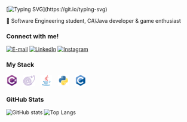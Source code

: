 [![Typing SVG](https://readme-typing-svg.demolab.com?font=Anton&size=25&duration=2000&pause=1000&width=435&lines=Ol%C3%A1%2C+me+chamo+Caio+Castro!;Sou+desenvolvedor+C%23+e+Java!)](https://git.io/typing-svg)

<p align="left">📌 Software Engineering student, C#/Java developer & game enthusiast</p>

<h3 align="left">Connect with me!</h3>

[![E-mail](https://img.shields.io/badge/-Email-000?style=for-the-badge&logo=microsoft-outlook&logoColor=FF0000&color:FFF)](mailto:caiocastromiranda@gmail.com)
[![LinkedIn](https://img.shields.io/badge/-LinkedIn-000?style=for-the-badge&logo=linkedin&logoColor=FF0000&color:FFF)](https://www.linkedin.com/in/caiocastromir/)
[![Instagram](https://img.shields.io/badge/-Instagram-000?style=for-the-badge&logo=instagram&logoColor=FF0000&color:FFF)](https://www.instagram.com/caiocastromiranda/)

<h3 align="left">My Stack</h3>

<div align="left">
  <img src="https://github.com/devicons/devicon/blob/master/icons/csharp/csharp-original.svg" height="30" alt="csharp logo" />
  <img width="8" />
  <img src="https://github.com/devicons/devicon/blob/master/icons/blazor/blazor-line.svg" height="30" alt="blazor logo" />
  <img width="8" />
  <img src="https://github.com/devicons/devicon/blob/master/icons/java/java-original.svg" height="30" alt="java logo" />
  <img width="8" />
  <img src="https://github.com/devicons/devicon/blob/master/icons/python/python-original.svg" height="30" alt="python logo" />
  <img width="8" />
  <img src="https://github.com/devicons/devicon/blob/master/icons/c/c-original.svg" height="30" alt="c logo" />
</div>

<h3>GitHub Stats</h3>

![GitHub stats](https://github-readme-stats.vercel.app/api?username=castromir&show_icons=true&theme=transparent)
![Top Langs](https://github-readme-stats.vercel.app/api/top-langs/?username=castromir&layout=donut&theme=transparent)
<br>
